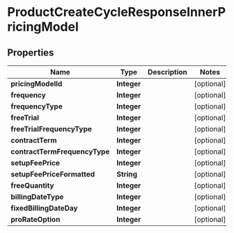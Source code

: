 

# ProductCreateCycleResponseInnerPricingModel


## Properties

| Name | Type | Description | Notes |
|------------ | ------------- | ------------- | -------------|
|**pricingModelId** | **Integer** |  |  [optional] |
|**frequency** | **Integer** |  |  [optional] |
|**frequencyType** | **Integer** |  |  [optional] |
|**freeTrial** | **Integer** |  |  [optional] |
|**freeTrialFrequencyType** | **Integer** |  |  [optional] |
|**contractTerm** | **Integer** |  |  [optional] |
|**contractTermFrequencyType** | **Integer** |  |  [optional] |
|**setupFeePrice** | **Integer** |  |  [optional] |
|**setupFeePriceFormatted** | **String** |  |  [optional] |
|**freeQuantity** | **Integer** |  |  [optional] |
|**billingDateType** | **Integer** |  |  [optional] |
|**fixedBillingDateDay** | **Integer** |  |  [optional] |
|**proRateOption** | **Integer** |  |  [optional] |



